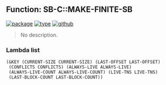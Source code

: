 ## Function: SB-C::MAKE-FINITE-SB
[![package](https://img.shields.io/badge/Package-SB--C-5f9ea0.svg?style=social&colorA=999999)](../) [![type](https://img.shields.io/badge/Type-Function-5f9ea0.svg?style=social&colorA=999999)](../#function) [![github](https://img.shields.io/badge/GitHub-View_the_source-5f9ea0.svg?style=social&colorA=999999&logo=github)](https://github.com/sbcl/sbcl/blob/master/src/compiler/vop.lisp/) 

> No description.

### Lambda list
```
(&KEY (CURRENT-SIZE CURRENT-SIZE) (LAST-OFFSET LAST-OFFSET)
 (CONFLICTS CONFLICTS) (ALWAYS-LIVE ALWAYS-LIVE)
 (ALWAYS-LIVE-COUNT ALWAYS-LIVE-COUNT) (LIVE-TNS LIVE-TNS)
 (LAST-BLOCK-COUNT LAST-BLOCK-COUNT))
```
